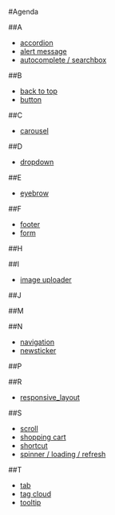 #Agenda

##A
- [accordion](accordion_201308121733)
- [alert message](alert_message)
- [autocomplete / searchbox](autocomplete_searchbox)

##B
- [back to top](back-to-top_201309012240)
- [button](button_201308042013)

##C
- [carousel](carousel)

##D
- [dropdown](dropdown_201308031732)

##E
- [eyebrow](eyebrow_201308252135)

##F
- [footer](footer_201308182230)
- [form](form_201310270122)

##H

##I
- [image uploader](image_uploader_201310061629)

##J

##M

##N
- [navigation](navigation)
- [newsticker](newsticker)

##P

##R
- [responsive_layout](responsive_layout)

##S
- [scroll](scroll)
- [shopping cart](shopping-cart-201309220106)
- [shortcut](shortcut_201309210144)
- [spinner / loading / refresh](spinner_201310061801)

##T
- [tab](tab_201308171916)
- [tag cloud](tag_cloud_201310262052)
- [tooltip](tooltip_201310111130)